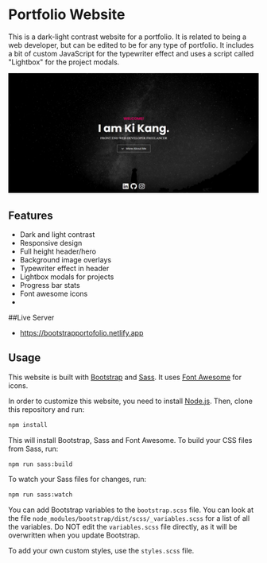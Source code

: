 # Portfolio Website

This is a dark-light contrast website for a portfolio. It is related to being a web developer, but can be edited to be for any type of portfolio. It includes a bit of custom JavaScript for the typewriter effect and uses a script called "Lightbox" for the project modals.

<img src="./images/bootstrap.JPG" />

## Features

- Dark and light contrast
- Responsive design
- Full height header/hero
- Background image overlays
- Typewriter effect in header
- Lightbox modals for projects
- Progress bar stats
- Font awesome icons
- 
##Live Server

- https://bootstrapportofolio.netlify.app
## Usage

This website is built with [Bootstrap](https://getbootstrap.com/) and [Sass](https://sass-lang.com/). It uses [Font Awesome](https://fontawesome.com/) for icons.

In order to customize this website, you need to install [Node.js](https://nodejs.org/en/). Then, clone this repository and run:

```bash
npm install
```

This will install Bootstrap, Sass and Font Awesome. To build your CSS files from Sass, run:

```bash
npm run sass:build
```

To watch your Sass files for changes, run:

```bash
npm run sass:watch
```

You can add Bootstrap variables to the `bootstrap.scss` file. You can look at the file `node_modules/bootstrap/dist/scss/_variables.scss` for a list of all the variables. Do NOT edit the `variables.scss` file directly, as it will be overwritten when you update Bootstrap.

To add your own custom styles, use the `styles.scss` file.

